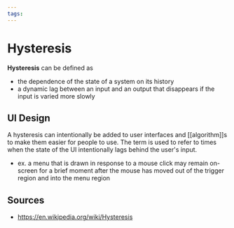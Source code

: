 ```yaml
---
tags:
---
```


# Hysteresis

**Hysteresis** can be defined as

- the dependence of the state of a system on its history
- a dynamic lag between an input and an output that disappears if the input is varied more slowly

## UI Design

A hysteresis can intentionally be added to user interfaces and [[algorithm]]s to make them easier for people to use. The term is used to refer to times when the state of the UI intentionally lags behind the user's input.

- ex. a menu that is drawn in response to a mouse click may remain on-screen for a brief moment after the mouse has moved out of the trigger region and into the menu region

## Sources

- <https://en.wikipedia.org/wiki/Hysteresis>
